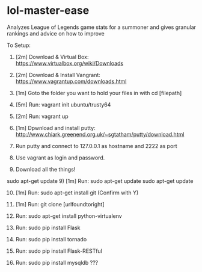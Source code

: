 # lol-master-ease
Analyzes League of Legends game stats for a summoner and gives granular rankings and advice on how to improve

To Setup:

 1) [2m] Download & Virtual Box: https://www.virtualbox.org/wiki/Downloads
 
 2) [2m] Download & Install Vangrant: https://www.vagrantup.com/downloads.html
 
 3) [1m] Goto the folder you want to hold your files in with cd [filepath]
 
 4) [5m] Run: vagrant init ubuntu/trusty64
 
 5) [2m] Run: vagrant up
 
 6) [1m] Dpwnload and install putty: http://www.chiark.greenend.org.uk/~sgtatham/putty/download.html
 
 7) Run putty and connect to 127.0.0.1 as hostname and 2222 as port
 
 8) Use vagrant as login and password.
 
 9) Download all the things!
 
  sudo apt-get update
 9) [1m] Run: sudo apt-get update
 sudo apt-get update
 
10) [1m] Run: sudo apt-get install git    (Confirm with Y)

11) [1m] Run: git clone [urlfoundtoright]

12) Run: sudo apt-get install python-virtualenv

13) Run: sudo pip install Flask

14) Run: sudo pip install tornado

15) Run: sudo pip install Flask-RESTful

16) Run: sudo pip install mysqldb
???
